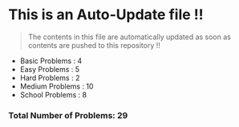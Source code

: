 # This is an Auto-Update file !!
> The contents in this file are automatically updated as soon as contents are pushed to this repository !!
* Basic Problems : 4
* Easy Problems : 5
* Hard Problems : 2
* Medium Problems : 10
* School Problems : 8

### Total Number of Problems: 29
